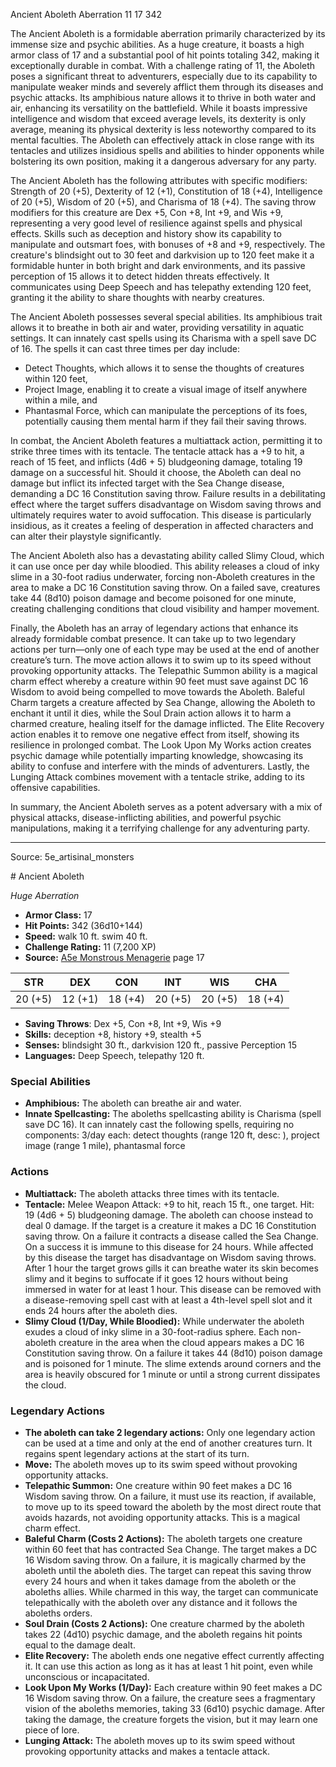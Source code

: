 <MonsterName/>Ancient Aboleth</MonsterName>
<CreatureType/>Aberration</CreatureType>
<CR/>11</CR>
<AC/>17</AC>
<HP/>342</HP>
<summary>The Ancient Aboleth is a formidable aberration primarily characterized by its immense size and psychic abilities. As a huge creature, it boasts a high armor class of 17 and a substantial pool of hit points totaling 342, making it exceptionally durable in combat. With a challenge rating of 11, the Aboleth poses a significant threat to adventurers, especially due to its capability to manipulate weaker minds and severely afflict them through its diseases and psychic attacks. Its amphibious nature allows it to thrive in both water and air, enhancing its versatility on the battlefield. While it boasts impressive intelligence and wisdom that exceed average levels, its dexterity is only average, meaning its physical dexterity is less noteworthy compared to its mental faculties. The Aboleth can effectively attack in close range with its tentacles and utilizes insidious spells and abilities to hinder opponents while bolstering its own position, making it a dangerous adversary for any party.</summary>

<detail>

The Ancient Aboleth has the following attributes with specific modifiers: Strength of 20 (+5), Dexterity of 12 (+1), Constitution of 18 (+4), Intelligence of 20 (+5), Wisdom of 20 (+5), and Charisma of 18 (+4). The saving throw modifiers for this creature are Dex +5, Con +8, Int +9, and Wis +9, representing a very good level of resilience against spells and physical effects. Skills such as deception and history show its capability to manipulate and outsmart foes, with bonuses of +8 and +9, respectively. The creature's blindsight out to 30 feet and darkvision up to 120 feet make it a formidable hunter in both bright and dark environments, and its passive perception of 15 allows it to detect hidden threats effectively. It communicates using Deep Speech and has telepathy extending 120 feet, granting it the ability to share thoughts with nearby creatures.

The Ancient Aboleth possesses several special abilities. Its amphibious trait allows it to breathe in both air and water, providing versatility in aquatic settings. It can innately cast spells using its Charisma with a spell save DC of 16. The spells it can cast three times per day include: 
- Detect Thoughts, which allows it to sense the thoughts of creatures within 120 feet,
- Project Image, enabling it to create a visual image of itself anywhere within a mile, and 
- Phantasmal Force, which can manipulate the perceptions of its foes, potentially causing them mental harm if they fail their saving throws.

In combat, the Ancient Aboleth features a multiattack action, permitting it to strike three times with its tentacle. The tentacle attack has a +9 to hit, a reach of 15 feet, and inflicts (4d6 + 5) bludgeoning damage, totaling 19 damage on a successful hit. Should it choose, the Aboleth can deal no damage but inflict its infected target with the Sea Change disease, demanding a DC 16 Constitution saving throw. Failure results in a debilitating effect where the target suffers disadvantage on Wisdom saving throws and ultimately requires water to avoid suffocation. This disease is particularly insidious, as it creates a feeling of desperation in affected characters and can alter their playstyle significantly.

The Ancient Aboleth also has a devastating ability called Slimy Cloud, which it can use once per day while bloodied. This ability releases a cloud of inky slime in a 30-foot radius underwater, forcing non-Aboleth creatures in the area to make a DC 16 Constitution saving throw. On a failed save, creatures take 44 (8d10) poison damage and become poisoned for one minute, creating challenging conditions that cloud visibility and hamper movement.

Finally, the Aboleth has an array of legendary actions that enhance its already formidable combat presence. It can take up to two legendary actions per turn—only one of each type may be used at the end of another creature’s turn. The move action allows it to swim up to its speed without provoking opportunity attacks. The Telepathic Summon ability is a magical charm effect whereby a creature within 90 feet must save against DC 16 Wisdom to avoid being compelled to move towards the Aboleth. Baleful Charm targets a creature affected by Sea Change, allowing the Aboleth to enchant it until it dies, while the Soul Drain action allows it to harm a charmed creature, healing itself for the damage inflicted. The Elite Recovery action enables it to remove one negative effect from itself, showing its resilience in prolonged combat. The Look Upon My Works action creates psychic damage while potentially imparting knowledge, showcasing its ability to confuse and interfere with the minds of adventurers. Lastly, the Lunging Attack combines movement with a tentacle strike, adding to its offensive capabilities.

In summary, the Ancient Aboleth serves as a potent adversary with a mix of physical attacks, disease-inflicting abilities, and powerful psychic manipulations, making it a terrifying challenge for any adventuring party.</detail>



---

Source: 5e_artisinal_monsters

<statblock>
# Ancient Aboleth

*Huge* *Aberration*

- **Armor Class:** 17
- **Hit Points:** 342 (36d10+144)
- **Speed:** walk 10 ft. swim 40 ft.
- **Challenge Rating:** 11 (7,200 XP)
- **Source:** [A5e Monstrous Menagerie](https://enpublishingrpg.com/products/level-up-monstrous-menagerie-a5e) page 17

| STR | DEX | CON | INT | WIS | CHA |
| --- | --- | --- | --- | --- | --- |
| 20 (+5) | 12 (+1) | 18 (+4) | 20 (+5) | 20 (+5) | 18 (+4) |

- **Saving Throws**: Dex +5, Con +8, Int +9, Wis +9
- **Skills:** deception +8, history +9, stealth +5
- **Senses:** blindsight 30 ft., darkvision 120 ft., passive Perception 15
- **Languages:** Deep Speech, telepathy 120 ft.

### Special Abilities

- **Amphibious:** The aboleth can breathe air and water.
- **Innate Spellcasting:** The aboleths spellcasting ability is Charisma (spell save DC 16). It can innately cast the following spells, requiring no components: 3/day each: detect thoughts (range 120 ft, desc: ), project image (range 1 mile), phantasmal force

### Actions

- **Multiattack:** The aboleth attacks three times with its tentacle.
- **Tentacle:** Melee Weapon Attack: +9 to hit, reach 15 ft., one target. Hit: 19 (4d6 + 5) bludgeoning damage. The aboleth can choose instead to deal 0 damage. If the target is a creature  it makes a DC 16 Constitution saving throw. On a failure  it contracts a disease called the Sea Change. On a success  it is immune to this disease for 24 hours. While affected by this disease  the target has disadvantage on Wisdom saving throws. After 1 hour  the target grows gills  it can breathe water  its skin becomes slimy  and it begins to suffocate if it goes 12 hours without being immersed in water for at least 1 hour. This disease can be removed with a disease-removing spell cast with at least a 4th-level spell slot  and it ends 24 hours after the aboleth dies.
- **Slimy Cloud (1/Day, While Bloodied):** While underwater  the aboleth exudes a cloud of inky slime in a 30-foot-radius sphere. Each non-aboleth creature in the area when the cloud appears makes a DC 16 Constitution saving throw. On a failure  it takes 44 (8d10) poison damage and is poisoned for 1 minute. The slime extends around corners  and the area is heavily obscured for 1 minute or until a strong current dissipates the cloud.



### Legendary Actions

- **The aboleth can take 2 legendary actions:** Only one legendary action can be used at a time and only at the end of another creatures turn. It regains spent legendary actions at the start of its turn.
- **Move:** The aboleth moves up to its swim speed without provoking opportunity attacks.
- **Telepathic Summon:** One creature within 90 feet makes a DC 16 Wisdom saving throw. On a failure, it must use its reaction, if available, to move up to its speed toward the aboleth by the most direct route that avoids hazards, not avoiding opportunity attacks. This is a magical charm effect.
- **Baleful Charm (Costs 2 Actions):** The aboleth targets one creature within 60 feet that has contracted Sea Change. The target makes a DC 16 Wisdom saving throw. On a failure, it is magically charmed by the aboleth until the aboleth dies. The target can repeat this saving throw every 24 hours and when it takes damage from the aboleth or the aboleths allies. While charmed in this way, the target can communicate telepathically with the aboleth over any distance and it follows the aboleths orders.
- **Soul Drain (Costs 2 Actions):** One creature charmed by the aboleth takes 22 (4d10) psychic damage, and the aboleth regains hit points equal to the damage dealt.
- **Elite Recovery:** The aboleth ends one negative effect currently affecting it. It can use this action as long as it has at least 1 hit point, even while unconscious or incapacitated.
- **Look Upon My Works (1/Day):** Each creature within 90 feet makes a DC 16 Wisdom saving throw. On a failure, the creature sees a fragmentary vision of the aboleths memories, taking 33 (6d10) psychic damage. After taking the damage, the creature forgets the vision, but it may learn one piece of lore.
- **Lunging Attack:** The aboleth moves up to its swim speed without provoking opportunity attacks and makes a tentacle attack.
</statblock>


